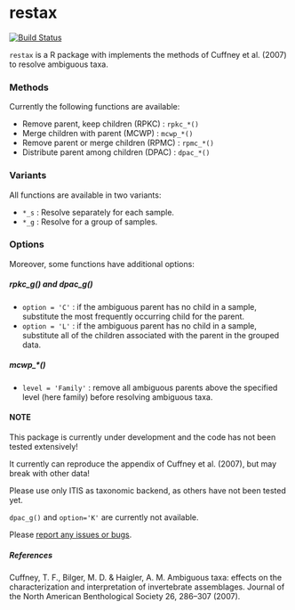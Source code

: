 restax
=============


[![Build Status](https://travis-ci.org/EDiLD/restax.png)](https://travis-ci.org/EDiLD/restax)

`restax` is a R package with implements the methods of Cuffney et al. (2007) to
resolve ambiguous taxa.

### Methods
Currently the following functions are available:

+ Remove parent, keep children (RPKC) : `rpkc_*()`
+ Merge children with parent (MCWP) : `mcwp_*()`
+ Remove parent or merge children (RPMC) : `rpmc_*()`
+ Distribute parent among children (DPAC) : `dpac_*()`

### Variants
All functions are available in two variants:

+ `*_s` : Resolve separately for each sample.
+ `*_g` : Resolve for a group of samples.

### Options
Moreover, some functions have additional options:

##### rpkc_g() and dpac_g()
+ `option = 'C'` : if the ambiguous parent has no child in a sample, 
substitute the most frequently occurring child for the parent.
+ `option = 'L'` : if the ambiguous parent has no child in a sample, 
substitute all of the children associated with the parent in the grouped data.

##### mcwp_*()

+ `level = 'Family'` : remove all ambiguous parents above the specified level 
(here family) before resolving ambiguous taxa.


#### NOTE
This package is currently under development and the code has not been tested extensively!

It currently can reproduce the appendix of Cuffney et al. (2007), but may break with other data!

Please use only ITIS as taxonomic backend, as others have not been tested yet.

`dpac_g()` and `option='K'` are currently not available.

Please [report any issues or bugs](https://github.com/EDiLD/restax/issues).


##### References
Cuffney, T. F., Bilger, M. D. & Haigler, A. M. Ambiguous taxa: effects on the characterization and interpretation of invertebrate assemblages. Journal of the North American Benthological Society 26, 286–307 (2007).
